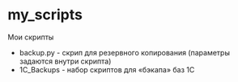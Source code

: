 # my_scripts
Мои скрипты



- backup.py - скрип для резервного копирования (параметры задаются внутри скрипта)
- 1C_Backups - набор скриптов для «бэкапа» баз 1С

